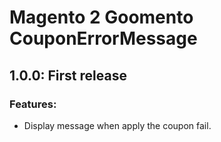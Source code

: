 # Magento 2 Goomento CouponErrorMessage

## 1.0.0: First release
### Features:

- Display message when apply the coupon fail.
